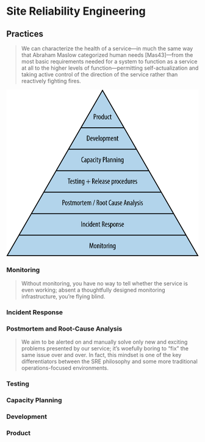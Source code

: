 # Site Reliability Engineering

## Practices 

> We can characterize the health of a service—in much the same way that Abraham Maslow categorized human needs [Mas43]—from the most basic requirements needed for a system to function as a service at all to the higher levels of function—permitting self-actualization and taking active control of the direction of the service rather than reactively fighting fires.

![Basic requirements of a system based on Maslow's pyramid of needs](srle_01.png)

### Monitoring

> Without monitoring, you have no way to tell whether the service is even working; absent a thoughtfully designed monitoring infrastructure, you’re flying blind. 

### Incident Response

### Postmortem and Root-Cause Analysis

> We aim to be alerted on and manually solve only new and exciting problems presented by our service; it’s woefully boring to “fix” the same issue over and over. In fact, this mindset is one of the key differentiators between the SRE philosophy and some more traditional operations-focused environments. 

### Testing

### Capacity Planning

### Development

### Product
